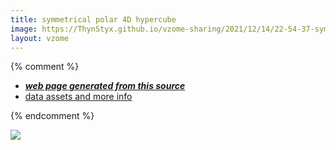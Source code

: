 ```yaml
---
title: symmetrical polar 4D hypercube
image: https://ThynStyx.github.io/vzome-sharing/2021/12/14/22-54-37-symmetrical polar 4D hypercube/symmetrical polar 4D hypercube.png
layout: vzome
---
```


{% comment %}
 - [***web page generated from this source***][post]
 - [data assets and more info][github]

[post]: <https://ThynStyx.github.io/vzome-sharing/2021/12/14/symmetrical polar 4D hypercube-22-54-37.html>
[github]: <https://github.com/ThynStyx/vzome-sharing/tree/main/2021/12/14/22-54-37-symmetrical polar 4D hypercube/>
{% endcomment %}

<vzome-viewer style="width: 100%; height: 65vh;"
       src="https://ThynStyx.github.io/vzome-sharing/2021/12/14/22-54-37-symmetrical polar 4D hypercube/symmetrical polar 4D hypercube.vZome" >
  <img src="https://ThynStyx.github.io/vzome-sharing/2021/12/14/22-54-37-symmetrical polar 4D hypercube/symmetrical polar 4D hypercube.png" />
</vzome-viewer>